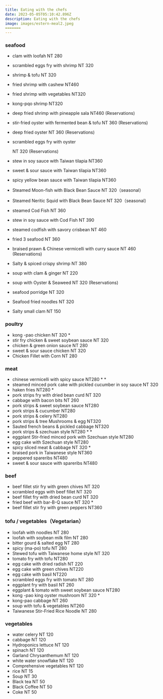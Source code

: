 ```yaml
---
title: Eating with the chefs
date: 2023-05-05T05:10:42.896Z
description: Eating with the chefs
image: images/estern-meal2.jpeg
=======
---
```

### seafood

* clam with loofah  NT 280
* scrambled eggs fry with shrimp NT 320
* shrimp & tofu  NT 320
* fried shrimp with cashew   NT460
* fried shrimp with vegetables   NT320
* kong-pqo shrimp    NT320
* deep fried shrimp with pineapple sala   NT460 (Reservations) 
* stir-fried oyster with fermented bean & tofu  NT 360 (Reservations) 
* deep fried oyster    NT 360 (Reservations) 
* scrambled eggs fry with  oyster  

    NT 320 (Reservations) 
* stew in soy sauce with Taiwan tilapia   NT360
* sweet & sour sauce with Taiwan tilapia   NT360
* spicy yellow bean sauce with Taiwan tilapia    NT360
* Steamed Moon-fish with Black Bean Sauce    NT 320（seasonal）
* Steamed Neritic Squid with Black Bean Sauce    NT 320（seasonal）
* steamed Cod Fish NT 360
* stew in soy sauce with Cod Fish  NT 390
* steamed codfish with savory crisbean NT 460
* fried 3 seafood   NT 360
* braised prawn & Chinese vermicelli with curry sauce  NT 460 (Reservations)
* Salty & spiced crispy shrimp    NT 380
* soup with clam & ginger   NT 220
* soup with Oyster &  Seaweed    NT 320 (Reservations) 
* seafood porridge    NT 320 
* Seafood fried noodles    NT 320 
* Salty small clam   NT 150 

### poultry

* kong -pao chicken NT 320 *
* stir fry chicken & sweet soybean sauce  NT 320
* chicken & green onion sauce  NT 280
* sweet & sour sauce chicken  NT 320
* Chicken Fillet with Corn   NT 280

### meat

* chinese vermicelli with spicy sauce  NT280 \* \*
* steamed minced pork cake with pickled cucumber in soy sauce  NT 320
* haken fries  NT280 *
* pork strips fry with dried bean curd  NT 320
* cabbage with bacon bits  NT 260
* pork strips & sweet soybean sauce  NT280
* pork strips  & cucumber  NT280
* pork strips & celery  NT280
* pork strips & tree Mushrooms & egg  NT320
* Sauted french beans & pickled cabbage  NT320
* pork strips & szechuan style  NT280 \* \*
* eggplant Stir-fried minced pork  with Szechuan style   NT280
* egg cake with Szechuan style  NT280
* spicy sliced meat & cabbage  NT 320 *
* braised pork in Taiwanese style   NT360
* peppered spareribs  NT480
* sweet & sour sauce with spareribs   NT480

### beef

* beef fillet stir fry with green chives  NT 320 
* scrambled eggs with beef fillet  NT 320
* beef fillet fry with dried bean curd  NT 320
* fried beef with bar-B-Q sauce  NT 320 *
* beef fillet stir fry with green peppers   NT360

### tofu / vegetables（Vegetarian）

* loofah with noodles  NT 280
* loofah with soybean milk film NT 280
* bitter gourd & salted egg  NT 280
* spicy (ma-po) tofu  NT 280
* Stewed tofu with Taiwanese  home style  NT 320
* tomato fry with tofu  NT280
* egg cake with dried radish  NT 220
* egg cake with green chives  NT220
* egg cake with basil  NT220
* scrambled eggs fry with tomato  NT 280
* eggplant fry with basil  NT 260
* eggplant & tomato with sweet soybean sauce  NT280
* kong -pao king oyster mushroom   NT 320 *
* kong-pao cabbage  NT 260
* soup with tofu & vegetables   NT260
* Taiwanese Stir-Fried Rice Noodle   NT 280

### vegetables

* water celery NT 120
* cabbage NT 120
* Hydroponics  lettuce NT 120
* spinach NT 120
* Garland Chrysanthemum   NT 120
* white water snowflake  NT 120
* Comprehensive  vegetables  NT 120
* rice NT 15
* Soup  NT 30
* Black tea  NT 50
* Black Coffee  NT 50
* Coke NT 50